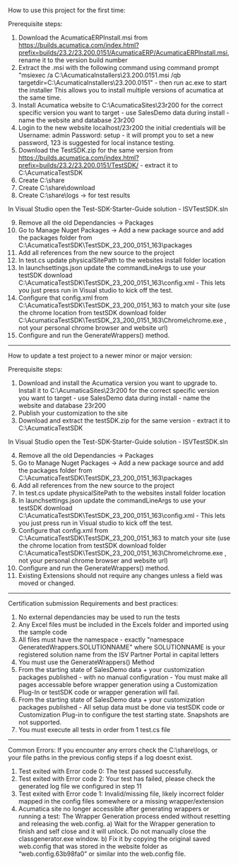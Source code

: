 How to use this project for the first time:

Prerequisite steps:
1) Download the AcumaticaERPInstall.msi from https://builds.acumatica.com/index.html?prefix=builds/23.2/23.200.0151/AcumaticaERP/AcumaticaERPInstall.msi, rename it to the version build number
2) Extract the .msi with the following command using command prompt "msiexec /a C:\AcumaticaInstallers\23.200.0151.msi /qb targetdir=C:\AcumaticaInstallers\23.200.0151" - then run ac.exe to start the installer
    This allows you to install multiple versions of acumatica at the same time.
3) Install Acumatica website to C:\AcumaticaSites\23r200 for the correct specific version you want to target - use SalesDemo data during install - name the website and database 23r200
4) Login to the new website localhost/23r200 the initial credentials will be Username: admin Password: setup - it will prompt you to set a new password, 123 is suggested for local instance testing.
5) Download the TestSDK.zip for the same version from https://builds.acumatica.com/index.html?prefix=builds/23.2/23.200.0151/TestSDK/ - extract it to C:\AcumaticaTestSDK
6) Create C:\share
7) Create C:\share\download
8) Create C:\share\logs -> for test results

In Visual Studio open the Test-SDK-Starter-Guide solution - ISVTestSDK.sln

9) Remove all the old Dependancies -> Packages
10) Go to Manage Nuget Packages -> Add a new package source and add the packages folder from C:\AcumaticaTestSDK\TestSDK_23_200_0151_163\packages
11) Add all references from the new source to the project
12) In test.cs update physicalSitePath to the websites install folder location
13) In launchsettings.json update the commandLineArgs to use your testSDK download C:\AcumaticaTestSDK\TestSDK_23_200_0151_163\config.xml  - This lets you just press run in Visual studio to kick off the test.
14) Configure that config.xml from C:\AcumaticaTestSDK\TestSDK_23_200_0151_163 to match your site (use the chrome location from testSDK download folder C:\AcumaticaTestSDK\TestSDK_23_200_0151_163\Chrome\chrome.exe 
    , not your personal chrome browser and website url)
15) Configure and run the GenerateWrappers() method.
_______________________________________________________________________________________________________________
How to update a test project to a newer minor or major version:

Prerequisite steps:
1) Download and install the Acumatica version you want to upgrade to. Install it to C:\AcumaticaSites\23r200 for the correct specific version you want to target - use SalesDemo data during install - 
    name the website and database 23r200
2) Publish your customization to the site
3) Download and extract the testSDK.zip for the same version - extract it to C:\AcumaticaTestSDK

In Visual Studio open the Test-SDK-Starter-Guide solution - ISVTestSDK.sln

4) Remove all the old Dependancies -> Packages
5) Go to Manage Nuget Packages -> Add a new package source and add the packages folder from C:\AcumaticaTestSDK\TestSDK_23_200_0151_163\packages
6) Add all references from the new source to the project
7) In test.cs update physicalSitePath to the websites install folder location
8) In launchsettings.json update the commandLineArgs to use your testSDK download C:\AcumaticaTestSDK\TestSDK_23_200_0151_163\config.xml  - This lets you just press run in Visual studio to kick off the test.
9) Configure that config.xml from C:\AcumaticaTestSDK\TestSDK_23_200_0151_163 to match your site (use the chrome location from testSDK download folder C:\AcumaticaTestSDK\TestSDK_23_200_0151_163\Chrome\chrome.exe
    , not your personal chrome browser and website url)
10) Configure and run the GenerateWrappers() method.
11) Existing Extensions should not require any changes unless a field was moved or changed.
_______________________________________________________________________________________________________________
Certification submission Requirements and best practices:

1) No external dependancies may be used to run the tests
2) Any Excel files must be included in the Excels folder and imported using the sample code
3) All files must have the namespace - exactly "namespace GeneratedWrappers.SOLUTIONNAME" where SOLUTIONNAME is your registered solution name from the ISV Partner Portal in capital letters
4) You must use the GenerateWrappers() Method
5) From the starting state of SalesDemo data + your customization packages published - with no manual configuration - You must make all pages accessable before wrapper generation using a Customization Plug-In 
    or testSDK code or wrapper generation will fail.
6) From the starting state of SalesDemo data + your customization packages published - All setup data must be done via testSDK code or Customization Plug-in to configure the test starting state. Snapshots 
    are not supported.
7) You must execute all tests in order from 1 test.cs file

_______________________________________________________________________________________________________________
Common Errors: 
If you encounter any errors check the C:\share\logs, or your file paths in the previous config steps if a log doesnt exist.

1) Test exited with Error code 0: The test passed successfully. 
2) Test exited with Error code 2: Your test has failed, please check the generated log file we configured in step 11 
3) Test exited with Error code 1: Invalid/missing file, likely incorrect folder mapped in the config files somewhere or a missing wrapper/extension 
4) Acumatica site no longer accessible after generating wrappers or running a test: The Wrapper Generation process ended without resetting and releasing the web.config. 
    a) Wait for the Wrapper generation to finish and self close and it will unlock. Do not manually close the classgenerator.exe window.
    b) Fix it by copying the original saved web.config that was stored in the website folder as “web.config.63b98fa0”  or similar into the web.config file.
